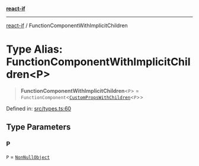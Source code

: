 [**react-if**](../README.md)

***

[react-if](../globals.md) / FunctionComponentWithImplicitChildren

# Type Alias: FunctionComponentWithImplicitChildren\<P\>

> **FunctionComponentWithImplicitChildren**\<`P`\> = `FunctionComponent`\<[`CustomPropsWithChildren`](CustomPropsWithChildren.md)\<`P`\>\>

Defined in: [src/types.ts:60](https://github.com/romac/react-if/blob/d89bda068d002b9b0761f1d92c5053e5fad86738/src/types.ts#L60)

## Type Parameters

### P

`P` = [`NonNullObject`](NonNullObject.md)
